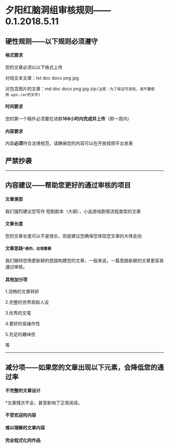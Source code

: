 # 夕阳红脑洞组审核规则——0.1.2018.5.11

## 硬性规则——以下规则必须遵守

#### 格式要求

您的文章必须以以下格式上传

对纯文本文章：txt doc docx png jpg

对包含图片的文章：md doc docx png jpg zip`(注意：为了保证可读性，请不要使用.wps.rar的文件)`

#### 时间要求

您的第一个稿件必须要在进群**168小时内完成并上传**（即一周内）

#### 内容要求

内容**必须**符合法律规范，请确保您的内容可以在开放视频平台发表

## 严禁抄袭

____________

## 内容建议——帮助您更好的通过审核的项目

#### 文章类型

我们强烈建议您写作 短剧剧本（大纲），小品游戏剧情流程类型的文章

#### 文章长度

您的文章长度可以不是很长，但是建议您确保您体现您文章的大体走向

#### 文章思路`*是的，这很重要`

我们期待您用更新颖的思路构建您的文章，一般来说，一篇思路新颖的文章更容易通过审核。

#### 其他加分项

1.流畅的文章转折

2.完整的世界观和人设

3.优秀的文笔

4.更好的易操作性

5.充足的趣味性

等

_____

## 减分项——如果您的文章出现以下元素，会降低您的通过率

#### 不完整的文章设计

*文章残次不全，甚至影响了正常阅读。

#### 不受欢迎的内容

#### 难以理解的文章内容

#### 完全程式化的作品

#### 